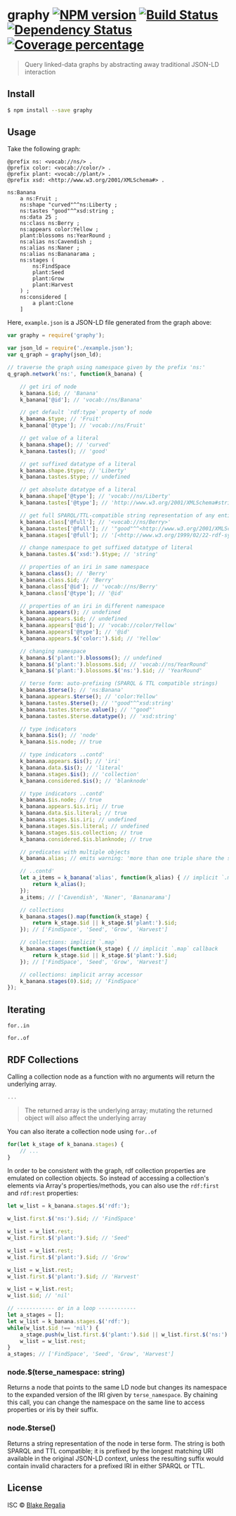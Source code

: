 # graphy [![NPM version][npm-image]][npm-url] [![Build Status][travis-image]][travis-url] [![Dependency Status][daviddm-image]][daviddm-url] [![Coverage percentage][coveralls-image]][coveralls-url]
> Query linked-data graphs by abstracting away traditional JSON-LD interaction


## Install

```sh
$ npm install --save graphy
```


## Usage

Take the following graph:
```turtle
@prefix ns: <vocab://ns/> .
@prefix color: <vocab://color/> .
@prefix plant: <vocab://plant/> .
@prefix xsd: <http://www.w3.org/2001/XMLSchema#> .

ns:Banana
	a ns:Fruit ;
	ns:shape "curved"^^ns:Liberty ;
	ns:tastes "good"^^xsd:string ;
	ns:data 25 ;
	ns:class ns:Berry ;
	ns:appears color:Yellow ;
	plant:blossoms ns:YearRound ;
	ns:alias ns:Cavendish ;
	ns:alias ns:Naner ;
	ns:alias ns:Bananarama ;
	ns:stages (
		ns:FindSpace
		plant:Seed
		plant:Grow
		plant:Harvest
	) ;
	ns:considered [
		a plant:Clone
	]
```

Here, `example.json` is a JSON-LD file generated from the graph above:
```js
var graphy = require('graphy');

var json_ld = require('./example.json');
var q_graph = graphy(json_ld);

// traverse the graph using namespace given by the prefix 'ns:'
q_graph.network('ns:', function(k_banana) {

	// get iri of node
	k_banana.$id; // 'Banana'
	k_banana['@id']; // 'vocab://ns/Banana'

	// get default `rdf:type` property of node
	k_banana.$type; // 'Fruit'
	k_banana['@type']; // 'vocab://ns/Fruit'

	// get value of a literal
	k_banana.shape(); // 'curved'
	k_banana.tastes(); // 'good'

	// get suffixed datatype of a literal
	k_banana.shape.$type; // 'Liberty'
	k_banana.tastes.$type; // undefined

	// get absolute datatype of a literal
	k_banana.shape['@type']; // 'vocab://ns/Liberty'
	k_banana.tastes['@type']; // 'http://www.w3.org/2001/XMLSchema#string'

	// get full SPARQL/TTL-compatible string representation of any entity
	k_banana.class['@full']; // '<vocab://ns/Berry>'
	k_banana.tastes['@full']; // '"good"^^<http://www.w3.org/2001/XMLSchema#string>'
	k_banana.stages['@full']; // '[<http://www.w3.org/1999/02/22-rdf-syntax-ns#first> <vocab://ns/FindSpace>;<http://www.w3.org/1999/02/22-rdf-syntax-ns#rest> (<vocab://plant/Seed> <vocab://plant/Grow> <vocab://plant/Harvest>)]'

	// change namespace to get suffixed datatype of literal
	k_banana.tastes.$('xsd:').$type; // 'string'

	// properties of an iri in same namespace
	k_banana.class(); // 'Berry'
	k_banana.class.$id; // 'Berry'
	k_banana.class['@id']; // 'vocab://ns/Berry'
	k_banana.class['@type']; // '@id'

	// properties of an iri in different namespace
	k_banana.appears(); // undefined
	k_banana.appears.$id; // undefined
	k_banana.appears['@id']; // 'vocab://color/Yellow'
	k_banana.appears['@type']; // '@id'
	k_banana.appears.$('color:').$id; // 'Yellow'

	// changing namespace
	k_banana.$('plant:').blossoms(); // undefined
	k_banana.$('plant:').blossoms.$id; // 'vocab://ns/YearRound'
	k_banana.$('plant:').blossoms.$('ns:').$id; // 'YearRound'

	// terse form: auto-prefixing (SPARQL & TTL compatible strings)
	k_banana.$terse(); // 'ns:Banana'
	k_banana.appears.$terse(); // 'color:Yellow'
	k_banana.tastes.$terse(); // '"good"^^xsd:string'
	k_banana.tastes.$terse.value(); // '"good"'
	k_banana.tastes.$terse.datatype(); // 'xsd:string'

	// type indicators
	k_banana.$is(); // 'node'
	k_banana.$is.node; // true

	// type indicators ..contd'
	k_banana.appears.$is(); // 'iri'
	k_banana.data.$is(); // 'literal'
	k_banana.stages.$is(); // 'collection'
	k_banana.considered.$is(); // 'blanknode'

	// type indicators ..contd'
	k_banana.$is.node; // true
	k_banana.appears.$is.iri; // true
	k_banana.data.$is.literal; // true
	k_banana.stages.$is.iri; // undefined
	k_banana.stages.$is.literal; // undefined
	k_banana.stages.$is.collection; // true
	k_banana.considered.$is.blanknode; // true

	// predicates with multiple objects
	k_banana.alias; // emits warning: 'more than one triple share the same predicate "ns:alias" with subject "ns:Banana"; By using '.alias', you are accessing any one of these triples arbitrarily'

	// ..contd'
	let a_items = k_banana('alias', function(k_alias) { // implicit `.map` callback
		return k_alias();
	});
	a_items; // ['Cavendish', 'Naner', 'Bananarama']

	// collections
	k_banana.stages().map(function(k_stage) {
		return k_stage.$id || k_stage.$('plant:').$id;
	}); // ['FindSpace', 'Seed', 'Grow', 'Harvest']

	// collections: implicit `.map`
	k_banana.stages(function(k_stage) { // implicit `.map` callback
		return k_stage.$id || k_stage.$('plant:').$id;
	}); // ['FindSpace', 'Seed', 'Grow', 'Harvest']

	// collections: implicit array accessor
	k_banana.stages(0).$id; // 'FindSpace'
});
```

## Iterating

`for..in`

`for..of`

## RDF Collections

Calling a collection node as a function with no arguments will return the underlying array.
```js
...
```
> The returned array is the underlying array; mutating the returned object will also affect the underlying array

You can also iterate a collection node using `for..of`
```js
for(let k_stage of k_banana.stages) {
	// ...
}
```

In order to be consistent with the graph, rdf collection properties are emulated on collection objects. So instead of accessing a collection's elements via Array's properties/methods, you can also use the `rdf:first` and `rdf:rest` properties:
```javascript
let w_list = k_banana.stages.$('rdf:');

w_list.first.$('ns:').$id; // 'FindSpace'

w_list = w_list.rest;
w_list.first.$('plant:').$id; // 'Seed'

w_list = w_list.rest;
w_list.first.$('plant:').$id; // 'Grow'

w_list = w_list.rest;
w_list.first.$('plant:').$id; // 'Harvest'

w_list = w_list.rest;
w_list.$id; // 'nil'

// ------------ or in a loop ------------
let a_stages = [];
let w_list = k_banana.stages.$('rdf:');
while(w_list.$id !== 'nil') {
	a_stage.push(w_list.first.$('plant:').$id || w_list.first.$('ns:').$id);
	w_list = w_list.rest;
}
a_stages; // ['FindSpace', 'Seed', 'Grow', 'Harvest']
```


### node.$(terse_namespace: string)
Returns a node that points to the same LD node but changes its namespace to the expanded version of the IRI given by `terse_namespace`. By chaining this call, you can change the namespace on the same line to access properties or iris by their suffix.

### node.$terse()
Returns a string representation of the node in terse form. The string is both SPARQL and TTL compatible; it is prefixed by the longest matching URI available in the original JSON-LD context, unless the resulting suffix would contain invalid characters for a prefixed IRI in either SPARQL or TTL.

## License

ISC © [Blake Regalia]()


[npm-image]: https://badge.fury.io/js/graphy.js.svg
[npm-url]: https://npmjs.org/package/graphy
[travis-image]: https://travis-ci.org/blake-regalia/graphy.js.svg?branch=master
[travis-url]: https://travis-ci.org/blake-regalia/graphy.js
[daviddm-image]: https://david-dm.org/blake-regalia/graphy.js.svg?theme=shields.io
[daviddm-url]: https://david-dm.org/blake-regalia/graphy.js
[coveralls-image]: https://coveralls.io/repos/blake-regalia/graphy.js/badge.svg
[coveralls-url]: https://coveralls.io/r/blake-regalia/graphy.js
